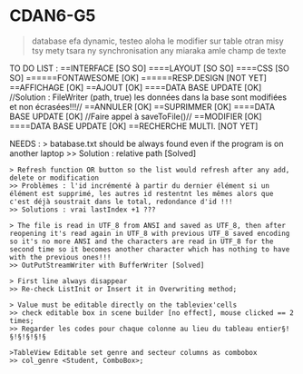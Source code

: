 # CDAN6-G5
>database efa dynamic, testeo aloha
>le modifier sur table otran misy tsy mety tsara ny synchronisation any miaraka amle champ de texte

TO DO LIST :
==INTERFACE 		[SO SO]
====LAYOUT 			[SO SO]
====CSS 			[SO SO]
======FONTAWESOME   	[OK]
======RESP.DESIGN		[NOT YET]
==AFFICHAGE 		[OK]
==AJOUT 			[OK]
====DATA BASE UPDATE	[OK]
//Solution : FileWriter (path, true) les données dans la base sont modifiées et non écrasées!!!//
==ANNULER 			[OK]
==SUPRIMMER 		[OK]
====DATA BASE UPDATE	[OK]
//Faire appel à saveToFile()//
==MODIFIER     		[OK]
====DATA BASE UPDATE	[OK]
==RECHERCHE MULTI. 	[NOT YET]

NEEDS :
	> batabase.txt should be always found even if the program is on another laptop
	>> Solution : relative path [Solved]

	> Refresh function OR button so the list would refresh after any add, delete or modification 
	>> Problèmes : l'id incrémenté à partir du dernier élément si un élément est supprimé, les autres id restentnt les mêmes alors que c'est déjà soustrait dans le total, redondance d'id !!!
	>> Solutions : vrai lastIndex +1 ???

	> The file is read in UTF_8 from ANSI and saved as UTF_8, then after reopening it's read again in UTF_8 with previous UTF_8 saved encoding so it's no more ANSI and the characters are read in UTF_8 for the second time so it becomes another character which has nothing to have with the previous ones!!!
	>> OutPutStreamWriter with BufferWriter [Solved]

	> First line always disappear
	>> Re-check ListInit or Insert it in Overwriting method;

	> Value must be editable directly on the tableviex'cells 
	>> check editable box in scene builder [no effect], mouse clicked == 2 times;
	>> Regarder les codes pour chaque colonne au lieu du tableau entier§!§!§!§!§!§

	>TableView Editable set genre and secteur columns as combobox
	>> col_genre <Student, ComboBox>; 
